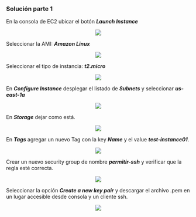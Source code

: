 ### Solución parte 1

En la consola de EC2 ubicar el botón **_Launch Instance_**  

<p align = "center">
<img src = "./../Extras/Imagenes/laboratorioCloud_EC2/ec2/step0.png">
</p>

Seleccionar la AMI: **_Amazon Linux_**  

<p align = "center">
<img src = "./../Extras/Imagenes/laboratorioCloud_EC2/ec2/step1.png">
</p>

Seleccionar el tipo de instancia: **_t2.micro_**  

<p align = "center">
<img src = "./../Extras/Imagenes/laboratorioCloud_EC2/ec2/step2.png">
</p>

En **_Configure Instance_** desplegar el listado de **_Subnets_** y seleccionar **_us-east-1a_**  

<p align = "center">
<img src = "./../Extras/Imagenes/laboratorioCloud_EC2/ec2/step3.png">
</p>

En **_Storage_** dejar como está.  

<p align = "center">
<img src = "./../Extras/Imagenes/laboratorioCloud_EC2/ec2/step4.png">
</p>

En **_Tags_** agregar un nuevo Tag con la key **_Name_** y el value **_test-instance01_**.  

<p align = "center">
<img src = "./../Extras/Imagenes/laboratorioCloud_EC2/ec2/step5.png">
</p>

Crear un nuevo security group de nombre **_permitir-ssh_** y verificar que la regla esté correcta.  

<p align = "center">
<img src = "./../Extras/Imagenes/laboratorioCloud_EC2/ec2/step6.png">
</p>

Seleccionar la opción **_Create a new key pair_** y descargar el archivo .pem en un lugar accesible desde consola y un cliente ssh.  

<p align = "center">
<img src = "./../Extras/Imagenes/laboratorioCloud_EC2/ec2/step7.png">
</p>
